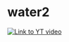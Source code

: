 # water2

[![Link to YT video](https://img.youtube.com/vi/rp6z8Ez82Lk/0.jpg)](https://www.youtube.com/watch?v=rp6z8Ez82Lk)
